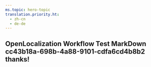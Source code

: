 ```yaml
---
ms.topic: hero-topic
translation.priority.ht: 
  - zh-cn
  - de-de
---
```

## OpenLocalization Workflow Test MarkDown cc43b18a-698b-4a88-9101-cdfa6cd4b8b2 thanks!
